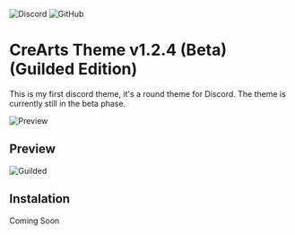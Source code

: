  ![Discord](https://discordapp.com/api/guilds/534376415202639903/embed.png) ![GitHub](https://img.shields.io/github/license/CorellanStoma/CreArts-Guilded)

# CreArts Theme v1.2.4 (Beta) (Guilded Edition)

This is my first discord theme, it's a round theme for Discord. The theme is currently still in the beta phase.

![Preview](https://i.imgur.com/XJ1uDoR.png)

## Preview

![Guilded](https://i.imgur.com/gYOqMWf.png)

## Instalation
Coming Soon
